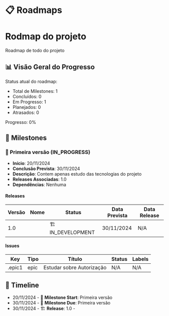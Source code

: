 # 📋  Roadmaps

# Rodmap do projeto

Roadmap de todo do projeto


## 📊 Visão Geral do Progresso

Status atual do roadmap:
- Total de Milestones: 1
- Concluídos: 0
- Em Progresso: 1
- Planejados: 0
- Atrasados: 0

Progresso: 0%

## 🎯 Milestones


### 🏃 Primeira versão (IN_PROGRESS)
- **Início**: 20/11/2024
- **Conclusão Prevista**: 30/11/2024
- **Descrição**: Contem apenas estudo das tecnologias do projeto
- **Releases Associadas**: 1.0
- **Dependências**: Nenhuma
      
    
#### Releases
| Versão | Nome | Status | Data Prevista | Data Release |
|--------|------|--------|---------------|--------------|
| 1.0 |  | 🏗️ IN_DEVELOPMENT | 30/11/2024 | N/A |


#### Issues
| Key | Tipo | Título | Status | Labels |
|-----|------|--------|--------|--------|
| .epic1 | epic | Estudar sobre Autorização | N/A | N/A |


      

## 📅 Timeline

- 20/11/2024 - 🏃 **Milestone Start**: Primeira versão
- 30/11/2024 - 🏃 **Milestone Due**: Primeira versão
- 30/11/2024 - 🏗️ **Release**: 1.0 - 
